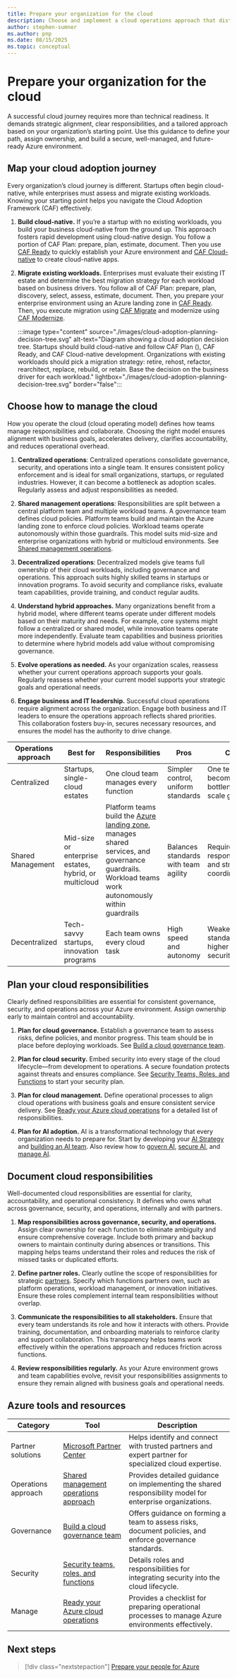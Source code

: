 ```yaml
---
title: Prepare your organization for the cloud
description: Choose and implement a cloud operations approach that distributes Azure responsibilities across your organization. Plan governance, security, and operations teams while selecting centralized, shared, or decentralized models based on organizational size and maturity.
author: stephen-sumner
ms.author: pnp
ms.date: 08/15/2025
ms.topic: conceptual
---
```


# Prepare your organization for the cloud

A successful cloud journey requires more than technical readiness. It demands strategic alignment, clear responsibilities, and a tailored approach based on your organization’s starting point. Use this guidance to define your path, assign ownership, and build a secure, well-managed, and future-ready Azure environment.

## Map your cloud adoption journey

Every organization’s cloud journey is different. Startups often begin cloud-native, while enterprises must assess and migrate existing workloads. Knowing your starting point helps you navigate the Cloud Adoption Framework (CAF) effectively.

1. **Build cloud-native.** If you’re a startup with no existing workloads, you build your business cloud-native from the ground up. This approach fosters rapid development using cloud-native design. You follow a portion of CAF Plan: prepare, plan, estimate, document. Then you use [CAF Ready](/azure/cloud-adoption-framework/ready/azure-setup-guide/organize-resources) to quickly establish your Azure environment and [CAF Cloud-native](/azure/cloud-adoption-framework/innovate/) to create cloud-native apps.

2. **Migrate existing workloads.** Enterprises must evaluate their existing IT estate and determine the best migration strategy for each workload based on business drivers. You follow all of CAF Plan: prepare, plan, discovery, select, assess, estimate, document. Then, you prepare your enterprise environment using an Azure landing zone in [CAF Ready](/azure/cloud-adoption-framework/ready/landing-zone/). Then, you execute migration using [CAF Migrate](/azure/cloud-adoption-framework/migrate/plan-migration) and modernize using [CAF Modernize](/azure/cloud-adoption-framework/modernize/).

    :::image type="content" source="./images/cloud-adoption-planning-decision-tree.svg" alt-text="Diagram showing a cloud adoption decision tree. Startups should build cloud-native and follow CAF Plan (), CAF Ready, and CAF Cloud-native development. Organizations with existing workloads should pick a migration strategy: retire, rehost, refactor, rearchitect, replace, rebuild, or retain. Base the decision on the business driver for each workload." lightbox="./images/cloud-adoption-planning-decision-tree.svg" border="false":::

## Choose how to manage the cloud

How you operate the cloud (cloud operating model) defines how teams manage responsibilities and collaborate. Choosing the right model ensures alignment with business goals, accelerates delivery, clarifies accountability, and reduces operational overhead.

1. **Centralized operations**: Centralized operations consolidate governance, security, and operations into a single team. It ensures consistent policy enforcement and is ideal for small organizations, startups, or regulated industries. However, it can become a bottleneck as adoption scales. Regularly assess and adjust responsibilities as needed.

1. **Shared management operations**: Responsibilities are split between a central platform team and multiple workload teams. A governance team defines cloud policies. Platform teams build and maintain the Azure landing zone to enforce cloud policies. Workload teams operate autonomously within those guardrails. This model suits mid-size and enterprise organizations with hybrid or multicloud environments. See [Shared management operations](./shared-management-operating-model.md).

1. **Decentralized operations**: Decentralized models give teams full ownership of their cloud workloads, including governance and operations. This approach suits highly skilled teams in startups or innovation programs. To avoid security and compliance risks, evaluate team capabilities, provide training, and conduct regular audits.

1. **Understand hybrid approaches.** Many organizations benefit from a hybrid model, where different teams operate under different models based on their maturity and needs. For example, core systems might follow a centralized or shared model, while innovation teams operate more independently. Evaluate team capabilities and business priorities to determine where hybrid models add value without compromising governance.

1. **Evolve operations as needed.** As your organization scales, reassess whether your current operations approach supports your goals. Regularly reassess whether your current model supports your strategic goals and operational needs.

1. **Engage business and IT leadership.** Successful cloud operations require alignment across the organization. Engage both business and IT leaders to ensure the operations approach reflects shared priorities. This collaboration fosters buy-in, secures necessary resources, and ensures the model has the authority to drive change.

| Operations approach | Best for | Responsibilities | Pros | Cons |
|-----------------|----------|------------------|------|------|
| Centralized | Startups, single-cloud estates | One cloud team manages every function | Simpler control, uniform standards | One team becomes a bottleneck as scale grows |
| Shared Management | Mid-size or enterprise estates, hybrid, or multicloud | Platform teams build the [Azure landing zone](../ready/index.md), manages shared services, and governance guardrails. <br> Workload teams work autonomously within guardrails | Balances standards with team agility | Requires clear responsibilities and strong coordination |
| Decentralized | Tech-savvy startups, innovation programs | Each team owns every cloud task | High speed and autonomy | Weaker standardization, higher risk of security gaps |

## Plan your cloud responsibilities

Clearly defined responsibilities are essential for consistent governance, security, and operations across your Azure environment. Assign ownership early to maintain control and accountability.

1. **Plan for cloud governance.** Establish a governance team to assess risks, define policies, and monitor progress. This team should be in place before deploying workloads. See [Build a cloud governance team](/azure/cloud-adoption-framework/govern/build-cloud-governance-team).

2. **Plan for cloud security.** Embed security into every stage of the cloud lifecycle—from development to operations. A secure foundation protects against threats and ensures compliance. See [Security Teams, Roles, and Functions](/azure/cloud-adoption-framework/secure/teams-roles) to start your security plan.

3. **Plan for cloud management.** Define operational processes to align cloud operations with business goals and ensure consistent service delivery. See [Ready your Azure cloud operations](/azure/cloud-adoption-framework/manage/ready) for a detailed list of responsibilities.

4. **Plan for AI adoption.** AI is a transformational technology that every organization needs to prepare for. Start by developing your [AI Strategy](/azure/cloud-adoption-framework/scenarios/ai/strategy) and [building an AI team](/azure/cloud-adoption-framework/scenarios/ai/center-of-excellence). Also review how to [govern AI](/azure/cloud-adoption-framework/scenarios/ai/govern), [secure AI](/azure/cloud-adoption-framework/scenarios/ai/secure), and [manage AI](/azure/cloud-adoption-framework/scenarios/ai/manage).

## Document cloud responsibilities

Well-documented cloud responsibilities are essential for clarity, accountability, and operational consistency. It defines who owns what across governance, security, and operations, internally and with partners.

1. **Map responsibilities across governance, security, and operations.** Assign clear ownership for each function to eliminate ambiguity and ensure comprehensive coverage. Include both primary and backup owners to maintain continuity during absences or transitions. This mapping helps teams understand their roles and reduces the risk of missed tasks or duplicated efforts.

2. **Define partner roles.** Clearly outline the scope of responsibilities for strategic [partners](https://partner.microsoft.com/partnership/find-a-partner). Specify which functions partners own, such as platform operations, workload management, or innovation initiatives. Ensure these roles complement internal team responsibilities without overlap.

3. **Communicate the responsibilities to all stakeholders.** Ensure that every team understands its role and how it interacts with others. Provide training, documentation, and onboarding materials to reinforce clarity and support collaboration. This transparency helps teams work effectively within the operations approach and reduces friction across functions.

4. **Review responsibilities regularly.** As your Azure environment grows and team capabilities evolve, revisit your responsibilities assignments to ensure they remain aligned with business goals and operational needs.

## Azure tools and resources

| Category | Tool | Description |
|----------|------|-------------|
| Partner solutions | [Microsoft Partner Center](https://partner.microsoft.com/partnership/find-a-partner) | Helps identify and connect with trusted partners and expert partner for specialized cloud expertise. |
| Operations approach | [Shared management operations approach](./shared-management-operating-model.md) | Provides detailed guidance on implementing the shared responsibility model for enterprise organizations. |
| Governance | [Build a cloud governance team](/azure/cloud-adoption-framework/govern/build-cloud-governance-team) | Offers guidance on forming a team to assess risks, document policies, and enforce governance standards. |
| Security | [Security teams, roles, and functions](/azure/cloud-adoption-framework/secure/teams-roles) | Details roles and responsibilities for integrating security into the cloud lifecycle. |
| Manage | [Ready your Azure cloud operations](/azure/cloud-adoption-framework/manage/ready) | Provides a checklist for preparing operational processes to manage Azure environments effectively. |

## Next steps

> [!div class="nextstepaction"]
> [Prepare your people for Azure](./prepare-people-for-cloud.md)